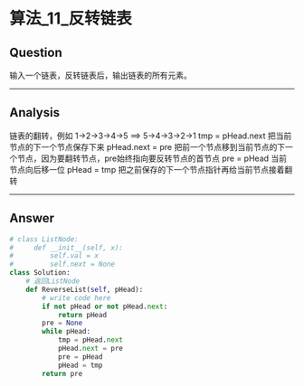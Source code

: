 # 算法_11_反转链表


## Question
输入一个链表，反转链表后，输出链表的所有元素。

----

## Analysis
链表的翻转，例如 1->2->3->4->5  ==>  5->4->3->2->1
tmp = pHead.next   把当前节点的下一个节点保存下来
pHead.next = pre   把前一个节点移到当前节点的下一个节点，因为要翻转节点，pre始终指向要反转节点的首节点
pre = pHead        当前节点向后移一位
pHead = tmp        把之前保存的下一个节点指针再给当前节点接着翻转

----

## Answer
```python
# class ListNode:
#     def __init__(self, x):
#         self.val = x
#         self.next = None
class Solution:
    # 返回ListNode
    def ReverseList(self, pHead):
        # write code here
        if not pHead or not pHead.next:
            return pHead
        pre = None
        while pHead:
            tmp = pHead.next
            pHead.next = pre
            pre = pHead
            pHead = tmp
        return pre
```